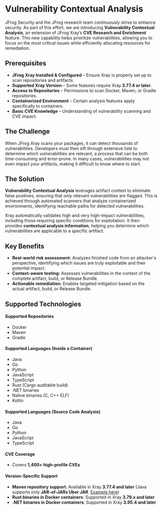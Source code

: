 # Vulnerability Contextual Analysis

JFrog Security and the JFrog research team continuously strive to enhance security. As part of this effort, we are introducing **Vulnerability Contextual Analysis**, an extension of JFrog Xray’s **CVE Research and Enrichment** feature. This new capability helps prioritize vulnerabilities, allowing you to focus on the most critical issues while efficiently allocating resources for remediation.

## Prerequisites

* **JFrog Xray Installed & Configured** – Ensure Xray is properly set up to scan repositories and artifacts.
* **Supported Xray Version** – Some features require Xray **3.77.4 or later**.
* **Access to Repositories** – Permissions to scan Docker, Maven, or Gradle repositories.
* **Containerized Environment** – Certain analysis features apply specifically to containers.
* **Basic CVE Knowledge** – Understanding of vulnerability scanning and CVE impact.

## The Challenge

When JFrog Xray scans your packages, it can detect thousands of vulnerabilities. Developers must then sift through extensive lists to determine which vulnerabilities are relevant, a process that can be both time-consuming and error-prone. In many cases, vulnerabilities may not even impact your artifacts, making it difficult to know where to start.

## The Solution

**Vulnerability Contextual Analysis** leverages artifact context to eliminate false positives, ensuring that only relevant vulnerabilities are flagged. This is achieved through automated scanners that analyze containerized environments, identifying reachable paths for detected vulnerabilities.

Xray automatically validates high and very high-impact vulnerabilities, including those requiring specific conditions for exploitation. It then provides **contextual analysis information**, helping you determine which vulnerabilities are applicable to a specific artifact.

## Key Benefits

* **Real-world risk assessment:** Analyzes finished code from an attacker's perspective, identifying which issues are truly exploitable and their potential impact.
* **Context-aware testing:** Assesses vulnerabilities in the context of the complete artifact, build, or Release Bundle.
* **Actionable remediation:** Enables targeted mitigation based on the actual artifact, build, or Release Bundle.

## Supported Technologies

#### Supported Repositories

* Docker
* Maven
* Gradle

#### Supported Languages (Inside a Container)

* Java
* Go
* Python
* JavaScript
* TypeScript
* Rust (Cargo auditable build)
* .NET binaries
* Native binaries (C, C++ ELF)
* Kotlin

#### Supported Languages (Source Code Analysis)

* Java
* Go
* Python
* JavaScript
* TypeScript

#### CVE Coverage

* Covers **1,400+ high-profile CVEs**

#### Version-Specific Support

* **Maven repository support**: Available in Xray **3.77.4 and later** (Java supports only **JAR-of-JARs Uber JAR**. [Example here](https://chatgpt.com/c/67ae0a4b-8e9c-8010-b541-4c91590d8636))
* **Rust binaries in Docker containers**: Supported in Xray **3.79.x and later**
* **.NET binaries in Docker containers**: Supported in Xray **3.95.4 and later**
